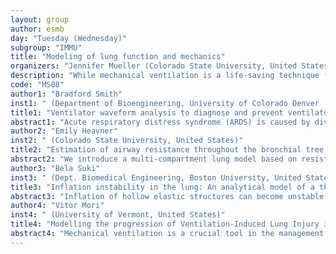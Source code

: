 ```yaml
---
layout: group
author: esmb
day: "Tuesday (Wednesday)"
subgroup: "IMMU"
title: "Modeling of lung function and mechanics"
organizers: "Jennifer Mueller (Colorado State University, United States)"
description: "While mechanical ventilation is a life-saving technique for patients with respiratory failure, including those with Covid-19 ARDS, it comes with the risk of ventilator-induced lung injury (VILI).  This minisymposium focuses on modeling lung function and mechanics, especially in ventilated patients.  Both forward and inverse models will be presented, ranging from modeling inflation instability for thick-walled alveoli and modeling of VILI progression to the inverse problems of determining airway resistance along the bronchial tree and diagnosis of VILI from ventilator waveform data."
code: "MS08"
author1: "Bradford Smith"
inst1: " (Department of Bioengineering, University of Colorado Denver | Anschutz Medical Campus, United States)"
title1: "Ventilator waveform analysis to diagnose and prevent ventilator-induced lung injury"
abstract1: "Acute respiratory distress syndrome (ARDS) is caused by diverse factors including sepsis, trauma, and COVID-19. The derangements of lung function associated with ARDS necessitate mechanical ventilation to sustain life. However, the mechanical ventilator can also cause additional ventilator-induced lung injury that leads to worse ARDS outcomes. Adjusting the mechanical ventilator to minimize VILI is a challenging task because the injurious forces are functions of the applied ventilation and the mechanical properties of the lung which, in turn, depend on injury severity and type. As such, the optimal ventilation settings for each patient are likely different, change with time, and are not readily discernable from clinical data. To address this challenge, our long-term goal is to develop a system to numerically identify and apply the optimally lung-protective ventilation for any particular patient. The first step is to develop and validate simulations that can accurately predict the response of the injured lung to changes in ventilator settings. We have developed a compartment model of the respiratory system that accounts for nonlinear tissue elastance, lung resistance, and the nonlinear dynamics of alveolar recruitment. The model parameters are identified by fitting to pressures and volumes measured in mechanically ventilated mice (the training data). The model predictions are compared to evaluation data collected in the same animal to show that this approach provides accurate predictions of the response of the injured lung to ventilator adjustments. The model outputs also provide an accurate assessment of lung injury severity when compared to gold-standard lung function assessments performed using flexiVent research ventilators."
author2: "Emily Heavner"
inst2: " (Colorado State University, United States)"
title2: "Estimation of airway resistance throughout the bronchial tree from mechanical ventilation output data"
abstract2: "We introduce a multi-compartment lung model based on resistance-capacitor circuits using an analogy between electric circuits and the human lungs. Multiple literature sources reveal a wide range of clinically used values for airway resistance, motivating an investigation to determine the role of airway resistance in the alveolar tree. The inverse problem of computing the vector of airway resistance values in the alveolar tree is studied using a linear least squares optimization approach. We compare the outputs of the model to real-world parameters collected from mechanical ventilation data of COVID-19 positive and negative patients."
author3: "Bela Suki"
inst3: " (Dept. Biomedical Engineering, Boston University, United States)"
title3: "Inflation instability in the lung: An analytical model of a thick-walled alveolus with wavy fibers under large deformations"
abstract3: "Inflation of hollow elastic structures can become unstable and exhibit a runaway phenomenon if the tension in their walls does not rise rapidly enough with increasing volume. Biological systems avoid such inflation instability for reasons that remain poorly understood. This is best exemplified by the lung, which inflates over its functional volume range without instability. The goal of this study was to determine how the constituents of lung parenchyma determine tissue stresses that protect alveoli from instability-related over-distension during inflation. We present an analytical model of a thick-walled alveolus composed of wavy elastic fibers, and investigate its pressure-volume behavior under large deformations. Using second harmonic generation imaging, we found that collagen waviness follows a beta distribution. Using this distribution to describe human pressure-volume curves, we estimated collagen and elastin effective stiffnesses to be 1247 and 18.3 kPa, respectively. Furthermore, we demonstrate that linearly elastic but wavy collagen fibers are sufficient to achieve inflation stability within the physiological pressure range if the alveolar thickness-to-radius ratio > 0.05. Our model thus identifies the constraints on alveolar geometry and collagen waviness required for inflation stability and provides a multiscale link between alveolar pressure and stresses on fibers in healthy and diseased lungs."
author4: "Vitor Mori"
inst4: " (University of Vermont, United States)"
title4: "Modelling the progression of Ventilation-Induced Lung Injury in Mice"
abstract4: "Mechanical ventilation is a crucial tool in the management of acute respiratory distress syndrome, yet it may itself also further damage the lung in a phenomenon known as ventilator-induced lung injury (VILI). We have previously shown in mice that volutrauma and atelectrauma act synergistically to cause VILI. We have also postulated that this synergy arises because of a rich-get-richer mechanism in which repetitive lung recruitment generates initial small holes in the blood-gas barrier which are then expanded by over-distension in a manner that favors large holes over small ones. In order to understand the causal link between this process and the derangements in lung mechanics associated with VILI, we developed a mathematical model that incorporates both atelectrauma and volutrauma to predict how the propensity of the lung to derecruit depends on the accumulation of plasma-derived fluid and proteins in the airspaces. We found that the model accurately predicts derecruitment in mice with experimentally induced VILI."
---
```

